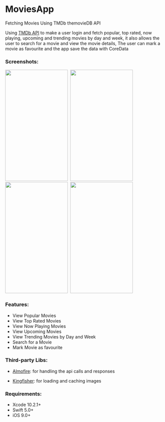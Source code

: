 # MoviesApp
Fetching Movies Using TMDb themovieDB API

Using [TMDb API](https://www.themoviedb.org/) to make a user login and fetch popular, top rated, now playing, upcoming and trending movies by day and week, it also allows the user to search for a movie and view the movie details, The user can mark a movie as favourite and the app save the data with CoreData

### Screenshots:
<img src="./images/s1.png" width="200" height="356">&nbsp;
<img src="./images/s2.png" width="200" height="356">&nbsp;
<img src="./images/s3.png" width="200" height="356">&nbsp;
<img src="./images/s4.png" width="200" height="356"><br>


### Features:
- View Popular Movies
- View Top Rated Movies
- View Now Playing Movies
- View Upcoming Movies
- View Trending Movies by Day and Week
- Search for a Movie
- Mark Movie as favourite

### Third-party Libs:
- [Almofire](https://github.com/Alamofire): for handling the api calls and responses

- [Kingfisher](https://github.com/onevcat/Kingfisher): for loading and caching images


### Requirements:
- Xcode 10.2.1+
- Swift 5.0+
- iOS 9.0+
